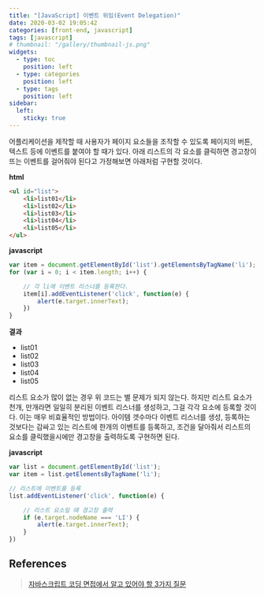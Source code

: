 ```yaml
---
title: "[JavaScript] 이벤트 위임(Event Delegation)"
date: 2020-03-02 19:05:42
categories: [front-end, javascript]
tags: [javascript]
# thumbnail: "/gallery/thumbnail-js.png"
widgets:
  - type: toc
    position: left
  - type: categories
    position: left
  - type: tags
    position: left
sidebar:
  left:
    sticky: true
---
```


어플리케이션을 제작할 때 사용자가 페이지 요소들을 조작할 수 있도록 페이지의 버튼, 텍스트 등에 이벤트를 붙여야 할 때가 있다. 아래 리스트의 각 요소를 클릭하면 경고창이 뜨는 이벤트를 걸어줘야 된다고 가정해보면 아래처럼 구현할 것이다.

<!-- more -->

**html**
```html
<ul id="list">
    <li>list01</li>
    <li>list02</li>
    <li>list03</li>
    <li>list04</li>
    <li>list05</li>
</ul>
```

**javascript**
```javascript
var item = document.getElementById('list').getElementsByTagName('li');
for (var i = 0; i < item.length; i++) {

    // 각 li에 이벤트 리스너를 등록한다.
    item[i].addEventListener('click', function(e) {
        alert(e.target.innerText);
    })
}
```

**결과**
<ul id="list">
    <li>list01</li>
    <li>list02</li>
    <li>list03</li>
    <li>list04</li>
    <li>list05</li>
</ul>
<script>
var item = document.getElementById('list').getElementsByTagName('li');
for (var i = 0; i < item.length; i++) {
    // 각 li에 이벤트 리스너를 등록한다.
    item[i].addEventListener('click', function(e) {
        alert(e.target.innerText);
    })
}
</script>

리스트 요소가 많이 없는 경우 위 코드는 별 문제가 되지 않는다. 하지만 리스트 요소가 천개, 만개라면 일일히 분리된 이벤트 리스너를 생성하고, 그걸 각각 요소에 등록할 것이다. 이는 매우 비효율적인 방법이다. 아이템 갯수마다 이벤트 리스너를 생성, 등록하는 것보다는 감싸고 있는 리스트에 한개의 이벤트를 등록하고, 조건을 달아줘서 리스트의 요소를 클릭했을시에만 경고창을 출력하도록 구현하면 된다.

**javascript**
```javascript
var list = document.getElementById('list');
var item = list.getElementsByTagName('li');

// 리스트에 이벤트를 등록
list.addEventListener('click', function(e) {

    // 리스트 요소일 때 경고창 출력
    if (e.target.nodeName === 'LI') {
        alert(e.target.innerText);
    }
})
```

## References
> [자바스크립트 코딩 면접에서 알고 있어야 할 3가지 질문](https://joshua1988.github.io/web-development/javascript/javascript-interview-3questions/)

